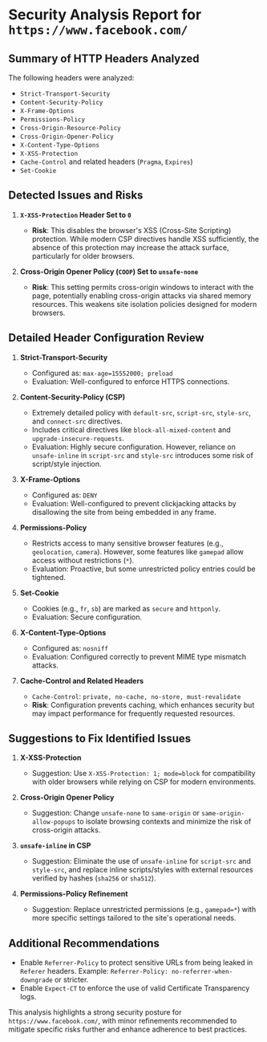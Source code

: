 # Security Analysis Report for `https://www.facebook.com/`  

## Summary of HTTP Headers Analyzed  

The following headers were analyzed:  

- `Strict-Transport-Security`  
- `Content-Security-Policy`  
- `X-Frame-Options`  
- `Permissions-Policy`  
- `Cross-Origin-Resource-Policy`  
- `Cross-Origin-Opener-Policy`  
- `X-Content-Type-Options`  
- `X-XSS-Protection`  
- `Cache-Control` and related headers (`Pragma`, `Expires`)  
- `Set-Cookie`  

## Detected Issues and Risks  

1. **`X-XSS-Protection` Header Set to `0`**  
   - **Risk**: This disables the browser's XSS (Cross-Site Scripting) protection. While modern CSP directives handle XSS sufficiently, the absence of this protection may increase the attack surface, particularly for older browsers.  

2. **Cross-Origin Opener Policy (`COOP`) Set to `unsafe-none`**  
   - **Risk**: This setting permits cross-origin windows to interact with the page, potentially enabling cross-origin attacks via shared memory resources. This weakens site isolation policies designed for modern browsers.  

## Detailed Header Configuration Review  

1. **Strict-Transport-Security**  
   - Configured as: `max-age=15552000; preload`  
   - Evaluation: Well-configured to enforce HTTPS connections.  

2. **Content-Security-Policy (CSP)**  
   - Extremely detailed policy with `default-src`, `script-src`, `style-src`, and `connect-src` directives.  
   - Includes critical directives like `block-all-mixed-content` and `upgrade-insecure-requests`.  
   - Evaluation: Highly secure configuration. However, reliance on `unsafe-inline` in `script-src` and `style-src` introduces some risk of script/style injection.  

3. **X-Frame-Options**  
   - Configured as: `DENY`  
   - Evaluation: Well-configured to prevent clickjacking attacks by disallowing the site from being embedded in any frame.  

4. **Permissions-Policy**  
   - Restricts access to many sensitive browser features (e.g., `geolocation`, `camera`). However, some features like `gamepad` allow access without restrictions (`*`).  
   - Evaluation: Proactive, but some unrestricted policy entries could be tightened.  

5. **Set-Cookie**  
   - Cookies (e.g., `fr`, `sb`) are marked as `secure` and `httponly`.  
   - Evaluation: Secure configuration.  

6. **X-Content-Type-Options**  
   - Configured as: `nosniff`  
   - Evaluation: Configured correctly to prevent MIME type mismatch attacks.  

7. **Cache-Control and Related Headers**  
   - `Cache-Control`: `private, no-cache, no-store, must-revalidate`  
   - **Risk**: Configuration prevents caching, which enhances security but may impact performance for frequently requested resources.  

## Suggestions to Fix Identified Issues  

1. **X-XSS-Protection**  
   - Suggestion: Use `X-XSS-Protection: 1; mode=block` for compatibility with older browsers while relying on CSP for modern environments.  

2. **Cross-Origin Opener Policy**  
   - Suggestion: Change `unsafe-none` to `same-origin` or `same-origin-allow-popups` to isolate browsing contexts and minimize the risk of cross-origin attacks.  

3. **`unsafe-inline` in CSP**  
   - Suggestion: Eliminate the use of `unsafe-inline` for `script-src` and `style-src`, and replace inline scripts/styles with external resources verified by hashes (`sha256` or `sha512`).  

4. **Permissions-Policy Refinement**  
   - Suggestion: Replace unrestricted permissions (e.g., `gamepad=*`) with more specific settings tailored to the site's operational needs.  

## Additional Recommendations  

- Enable `Referrer-Policy` to protect sensitive URLs from being leaked in `Referer` headers. Example: `Referrer-Policy: no-referrer-when-downgrade` or stricter.  
- Enable `Expect-CT` to enforce the use of valid Certificate Transparency logs.  

This analysis highlights a strong security posture for `https://www.facebook.com/`, with minor refinements recommended to mitigate specific risks further and enhance adherence to best practices.